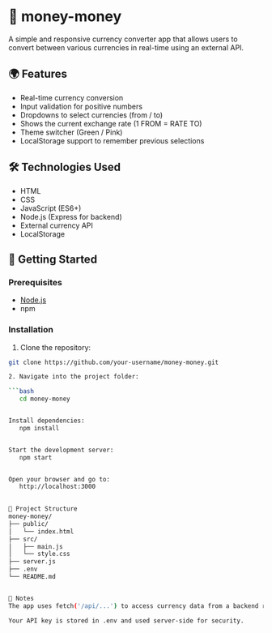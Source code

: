 # 💸 money-money

A simple and responsive currency converter app that allows users to convert between various currencies in real-time using an external API.

## 🌍 Features

- Real-time currency conversion
- Input validation for positive numbers
- Dropdowns to select currencies (from / to)
- Shows the current exchange rate (1 FROM = RATE TO)
- Theme switcher (Green / Pink)
- LocalStorage support to remember previous selections



## 🛠 Technologies Used

- HTML
- CSS
- JavaScript (ES6+)
- Node.js (Express for backend)
- External currency API
- LocalStorage



## 🚀 Getting Started

### Prerequisites

- [Node.js](https://nodejs.org/)
- npm

### Installation

1. Clone the repository:

```bash
git clone https://github.com/your-username/money-money.git

2. Navigate into the project folder: 

```bash
   cd money-money


Install dependencies:
   npm install


Start the development server:
   npm start


Open your browser and go to:
   http://localhost:3000
   

📁 Project Structure
money-money/
├── public/
│   └── index.html
├── src/
│   ├── main.js
│   └── style.css
├── server.js
├── .env
└── README.md


🧪 Notes
The app uses fetch('/api/...') to access currency data from a backend route.

Your API key is stored in .env and used server-side for security.